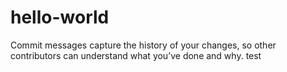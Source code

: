 # hello-world
Commit messages capture the history of your changes, so other contributors can understand what you’ve done and why.
test
